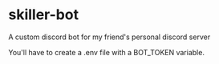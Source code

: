 # skiller-bot
A custom discord bot for my friend's personal discord server

You'll have to create a .env file with a BOT_TOKEN variable.

